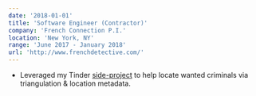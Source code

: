 ```yaml
---
date: '2018-01-01'
title: 'Software Engineer (Contractor)'
company: 'French Connection P.I.'
location: 'New York, NY'
range: 'June 2017 - January 2018'
url: 'http://www.frenchdetective.com/'
---
```


- Leveraged my Tinder [side-project](https://www.github.com/fbessez/tinder) to help locate wanted criminals via triangulation & location metadata.
